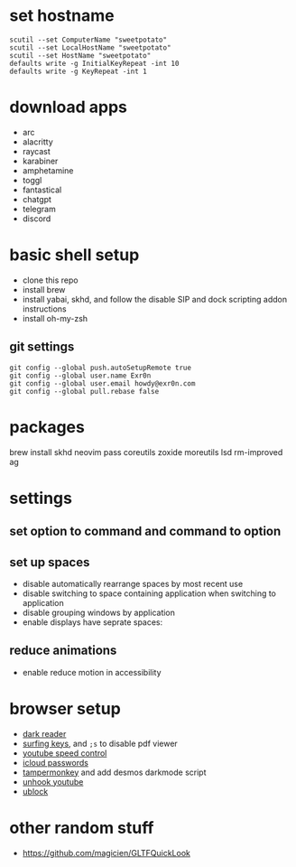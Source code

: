 # set hostname
```
scutil --set ComputerName "sweetpotato"
scutil --set LocalHostName "sweetpotato"
scutil --set HostName "sweetpotato"
defaults write -g InitialKeyRepeat -int 10 
defaults write -g KeyRepeat -int 1
```

# download apps

- arc
- alacritty
- raycast
- karabiner
- amphetamine
- toggl
- fantastical
- chatgpt
- telegram
- discord

# basic shell setup
- clone this repo
- install brew
- install yabai, skhd, and follow the disable SIP and dock scripting addon instructions
- install oh-my-zsh

## git settings
```
git config --global push.autoSetupRemote true
git config --global user.name Exr0n
git config --global user.email howdy@exr0n.com
git config --global pull.rebase false
```


# packages
brew install skhd neovim pass coreutils zoxide moreutils lsd rm-improved ag

# settings
## set option to command and command to option 
## set up spaces
- disable automatically rearrange spaces by most recent use
- disable switching to space containing application when switching to application
- disable grouping windows by application
- enable displays have seprate spaces:
## reduce animations
- enable reduce motion in accessibility

# browser setup
- [dark reader](https://chromewebstore.google.com/detail/dark-reader/eimadpbcbfnmbkopoojfekhnkhdbieeh)
- [surfing keys](https://chromewebstore.google.com/detail/surfingkeys/gfbliohnnapiefjpjlpjnehglfpaknnc?hl=en-US), and `;s` to disable pdf viewer
- [youtube speed control](https://chromewebstore.google.com/detail/youtube-playback-speed-co/hdannnflhlmdablckfkjpleikpphncik?hl=en-US)
- [icloud passwords](https://chromewebstore.google.com/detail/icloud-passwords/pejdijmoenmkgeppbflobdenhhabjlaj)
- [tampermonkey](https://chromewebstore.google.com/detail/tampermonkey/dhdgffkkebhmkfjojejmpbldmpobfkfo) and add desmos darkmode script
- [unhook youtube](https://chromewebstore.google.com/detail/unhook-remove-youtube-rec/khncfooichmfjbepaaaebmommgaepoid?hl=en)
- [ublock](https://chromewebstore.google.com/detail/ublock-origin/cjpalhdlnbpafiamejdnhcphjbkeiagm?hl=en)


# other random stuff
- https://github.com/magicien/GLTFQuickLook
